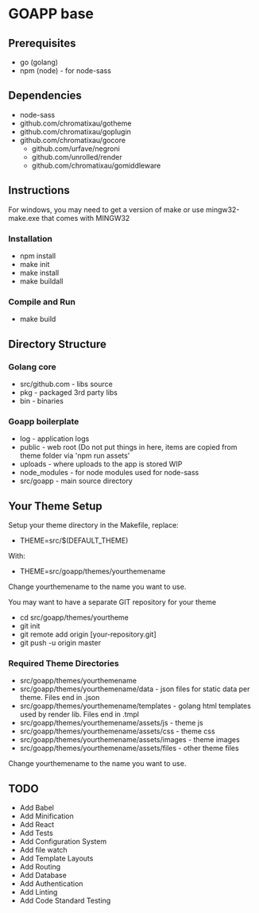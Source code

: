 # GOAPP base

## Prerequisites
* go (golang)
* npm (node) - for node-sass

## Dependencies

* node-sass
* github.com/chromatixau/gotheme
* github.com/chromatixau/goplugin
* github.com/chromatixau/gocore
  * github.com/urfave/negroni
  * github.com/unrolled/render
  * github.com/chromatixau/gomiddleware

## Instructions

For windows, you may need to get a version of make or use mingw32-make.exe that comes with MINGW32

### Installation
* npm install
* make init
* make install
* make buildall

### Compile and Run
* make build

## Directory Structure

### Golang core
* src/github.com - libs source
* pkg - packaged 3rd party libs
* bin - binaries

### Goapp boilerplate
* log - application logs
* public - web root (Do not put things in here, items are copied from theme folder via 'npm run assets'
* uploads - where uploads to the app is stored WIP
* node_modules - for node modules used for node-sass
* src/goapp - main source directory

## Your Theme Setup

Setup your theme directory in the Makefile, replace:

* THEME=src/$(DEFAULT_THEME)

With:

* THEME=src/goapp/themes/yourthemename

Change yourthemename to the name you want to use.

You may want to have a separate GIT repository for your theme

* cd src/goapp/themes/yourtheme
* git init
* git remote add origin [your-repository.git]
* git push -u origin master

### Required Theme Directories
* src/goapp/themes/yourthemename
* src/goapp/themes/yourthemename/data - json files for static data per theme. Files end in .json
* src/goapp/themes/yourthemename/templates - golang html templates used by render lib. Files end in .tmpl
* src/goapp/themes/yourthemename/assets/js - theme js
* src/goapp/themes/yourthemename/assets/css - theme css
* src/goapp/themes/yourthemename/assets/images - theme images
* src/goapp/themes/yourthemename/assets/files - other theme files

Change yourthemename to the name you want to use.

## TODO

* Add Babel
* Add Minification
* Add React
* Add Tests
* Add Configuration System
* Add file watch
* Add Template Layouts
* Add Routing
* Add Database
* Add Authentication
* Add Linting
* Add Code Standard Testing

